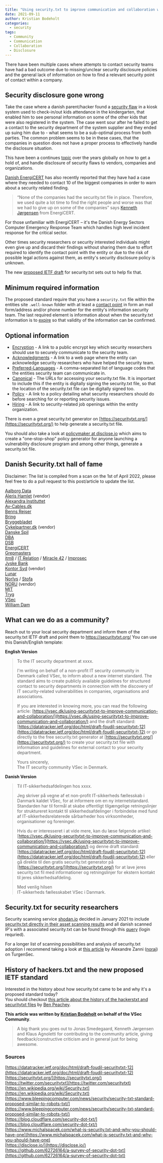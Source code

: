 ```yaml
---
title: "Using security.txt to improve communication and collaboration with the infosec community"
date: 2021-09-11
author: Kristian Bodeholt
categories:
  - security
tags:
  - Community
  - Communication
  - Collaboration
  - Disclosure 
---
```


There have been multiple cases where attempts to contact security teams have had a bad outcome due to missing/unclear security disclosure policies and the general lack of information on how to find a relevant security point of contact within a company.  

## Security disclosure gone wrong 

Take the case where a danish parent/hacker found a [security flaw](https://www.version2.dk/artikel/foraeldre-finder-banale-sikkerhedshuller-i-udbredt-it-system-til-boernehaver-247985) in a kiosk system used to check-in/out kids attendance in the kindergarten, that enabled him to see personal information on some of the other kids that were also registered in the system. The case went sour after he failed to get a contact to the security department of the system supplier and they ended up suing him due to - what seems to be a sub-optimal process from both parties. The common problem seems to be in these cases, that the companies in question does not have a proper process to effectively handle the disclosure situation.

This have been a continues [topic](https://www.version2.dk/blog/skal-man-offentliggoere-sikkerhedshul-1077263) over the years globally on how to get a hold of, and handle disclosure of security flaws to vendors, companies and organizations.  

[Danish EnergiCERT](https://energicert.dk/) has also recently reported that they have had a case where they needed to contact 10 of the biggest companies in order to warn about a security related finding.
>“None of the companies had the security.txt file in place. Therefore, we used quite a lot time to find the right people and worse was that we had to give up on some of the companies” says [Kenneth Jørgensen](https://www.linkedin.com/in/kennethbjerregaardjoergensen/) from EnergiCERT.  

For those unfamiliar with EnergiCERT – it's the Danish Energy Sectors Computer Emergency Response Team which handles high level incident response for the critical sector.  

Other times security researchers or security interested individuals might even give up and discard their findings without sharing them due to effort required to identify the contact point with the entity or due to the risk of possible legal actions against them, as entity's security disclosure policy is unknown.    

The new [proposed IETF draft]( https://datatracker.ietf.org/doc/html/draft-foudil-securitytxt-12) for security.txt sets out to help fix that. 

## Minimum required information 

The proposed standard require that you have a `security.txt` file within the entities site `.well-known` folder with at least a [contact point](https://tools.ietf.org/html/draft-foudil-securitytxt-12#section-3.5.3) in form an mail form/address and/or phone number for the entity's information security team. The last required element is information about when the security.txt information is to [expire]( https://tools.ietf.org/html/draft-foudil-securitytxt-12#section-3.5.5) so that validity of the information can be confirmed.

## Optional information 
* [Encryption]( https://tools.ietf.org/html/draft-foudil-securitytxt-12#section-3.5.4) - A link to a public encrypt key which security researchers should use to securely communicate to the security team. 
* [Acknowledgments]( https://tools.ietf.org/html/draft-foudil-securitytxt-12#section-3.5.1) - A link to a web page where the entity can acknowledge security researchers who have helped the security team. 
* [Preferred-Languages]( https://tools.ietf.org/html/draft-foudil-securitytxt-12#section-3.5.8) - A comma-separated list of language codes that the entities security team can communicate in. 
* [Canonical]( https://tools.ietf.org/html/draft-foudil-securitytxt-12#section-3.5.2) - The URLs for accessing your security.txt file. It is important to include this if the entity is digitally signing the security.txt file, so that the location of the security.txt file can be digitally signed too. 
* [Policy]( https://tools.ietf.org/html/draft-foudil-securitytxt-12#section-3.5.7) - A link to a policy detailing what security researchers should do before searching for or reporting security issues. 
* [Hiring]( https://tools.ietf.org/html/draft-foudil-securitytxt-12#section-3.5.6) - A link to security-related job openings within the entity organization. 

There is even a great security.txt generator on [https://securitytxt.org/](https://securitytxt.org/) to help generate a security.txt file. 
 
You should also take a look at [policymaker at disclose.io](https://policymaker.disclose.io/policymaker/introduction) which aims to create a "one-stop-shop" policy generator for anyone launching a vulnerability disclosure program and among other things, generate a security.txt file. 

## Danish Security.txt hall of fame 

Disclaimer: The list is compiled from a scan on the 1st of April 2022, please feel free to do a pull request to this post/article to update the list.  

[Aalborg Data](https://aalborgdata.dk/.well-known/security.txt)  
[Aleris Hamlet](https://aleris-hamlet.dk/.well-known/security.txt) (vendor)  
[Alexandra Instituttet](https://alexandra.dk/.well-known/security.txt)  
[Av-Cables.dk](https://www.av-cables.dk/.well-known/security.txt)  
[Benns Rejser](https://benns.dk/.well-known/security.txt)  
[Bring](https://www.bring.dk/.well-known/security.txt)  
[Bryggebladet](https://www.bryggebladet.dk/.well-known/security.txt)   
[Cykelpartner.dk](https://cykelpartner.dk/.well-known/security.txt) (vendor)  
[Danske Spil](https://danskespil.dk/.well-known/security.txt)  
[DBA](https://www.dba.dk/.well-known/security.txt)  
[DSB](https://www.dsb.dk/.well-known/security.txt)  
[EnergiCERT](https://energicert.dk/.well-known/security.txt)  
[Grepmasters](https://grepmasters.com/.well-known/security.txt)  
[itm8](https://www.itm8.com/.well-known/security.txt) / [IT Relation](https://www.itrelation.dk/.well-known/security.txt) / [Miracle 42](https://miracle42.dk/.well-known/security.txt) / [Improsec](https://improsec.dk/security.txt)  
[Jyske Bank](https://jyskebank.dk/.well-known/security.txt)  
[Kontor Syd](https:///www.kontorsyd.dk/.well-known/security.txt) (vendor)  
[Lunar](https://lunar.app/.well-known/security.txt)  
[Norlys](https://norlys.dk/.well-known/security.txt) / [Stofa](https://stofa.dk/.well-known/security.txt)  
[NORU](https://noru.dk/.well-known/security.txt) (vendor)   
[MIT](https://mit.dk/security.txt)  
[Tryg](https://tryg.dk/.well-known/security.txt)  
[VSec](https://vsec.dk/.well-known/security.txt)  
[William Dam](https://www.williamdam.dk/security.txt) 


## What can we do as a community?  

Reach out to your local security department and inform them of the security.txt IETF draft and point them to https://securitytxt.org/ 
You can use this Danish/English template:   

**English Version**  

> To the IT security department at xxxx.  
>   
> I'm writing on behalf of a non-profit IT security community in Denmark called VSec, to inform about a new internet standard. The standard aims to create publicly available guidelines for structured contact to security departments in connection with the discovery of IT security-related vulnerabilities in companies, organisations and associations.  
>     
> If you are interested in knowing more, you can read the following article: [https://vsec.dk/using-securitytxt-to-improve-communication-and-collaboration/](https://vsec.dk/using-securitytxt-to-improve-communication-and-collaboration/) and the draft standard: [https://datatracker.ietf.org/doc/html/draft-foudil-securitytxt-12](https://datatracker.ietf.org/doc/html/draft-foudil-securitytxt-12) or go directly to the free security.txt generator at [https://securitytxt.org/](https://securitytxt.org/) to create your security.txt file with information and guidelines for external contact to your security department.  
>   
> Yours sincerely,  
> The IT security community VSec in Denmark.  

**Danish Version**  

> Til IT-sikkerhedsafdelingen hos xxxx.  
>   
> Jeg skriver på vegne af et non-profit IT-sikkerheds fællesskab i Danmark kaldet VSec, for at informere om en ny internetstandard. Standarden har til formål at skabe offentligt tilgængelige retningslinjer for struktureret kontakt til sikkerhedsafdelinger i forbindelse med fund af IT-sikkerhedsrelaterede sårbarheder hos virksomheder, organisationer og foreninger.  
>  
>Hvis du er interesseret i at vide mere, kan du læse følgende artikel: [https://vsec.dk/using-securitytxt-to-improve-communication-and-collaboration/](https://vsec.dk/using-securitytxt-to-improve-communication-and-collaboration/) og denne draft standard: [https://datatracker.ietf.org/doc/html/draft-foudil-securitytxt-12](https://datatracker.ietf.org/doc/html/draft-foudil-securitytxt-12) eller gå direkte til den gratis security.txt generator på [https://securitytxt.org/](https://securitytxt.org/) for at lave jeres security.txt fil med informationer og retningslinjer for ekstern kontakt til jeres sikkerhedsafdeling.  
>  
>Med venlig hilsen  
>IT-sikkerheds fællesskabet VSec i Danmark.

## Security.txt for security researchers
Security scanning service [shodan.io](https://shodan.io) decided in January 2021 to include [security.txt directly in their asset scanning results](https://twitter.com/shodanhq/status/1345152259760549888?lang=en ) and all danish scanned IP's with a associated security.txt can be found through this [query](https://beta.shodan.io/search?query=http.securitytxt%3Acontact+country%3A%22DK%22) (login requried).  
  
For a longer list of scanning possibilities and analysis of security.txt adoption I recommend taking a look at [this article](https://community.turgensec.com/security-txt-progress-in-ethical-security-research/) by Alexandre Zanni ([noraj](https://twitter.com/noraj_rawsec)) on TurgenSec.
 
## History of hackers.txt and the new proposed IETF standard  
Interested in the history about how security.txt came to be and why it's a proposed standard today?  
You should checkout [this article about the history of the hackerstxt and securitytxt files](https://medium.com/takeaway-tech/the-history-of-the-hackerstxt-and-securitytxt-files-95c0a3be43a9) by [Ben Peachey](https://twitter.com/potherca). 

**This article was written by [Kristian Bodeholt](https://www.linkedin.com/in/kristianbodeholt/) on behalf of the VSec Community**.  
  
> A big thank you goes out to Jonas Smedegaard, Kenneth Jørgensen and Klaus Agnoletti for contributing to the community article, giving feedback/constructive criticism and in general just for being awesome.  

### Sources  
[https://datatracker.ietf.org/doc/html/draft-foudil-securitytxt-12](https://datatracker.ietf.org/doc/html/draft-foudil-securitytxt-12)  
[https://securitytxt.org/](https://securitytxt.org/)  
[https://twitter.com/securitytxt](https://twitter.com/securitytxt)  
[https://en.wikipedia.org/wiki/Security.txt](https://en.wikipedia.org/wiki/Security.txt)  
[https://www.bleepingcomputer.com/news/security/security-txt-standard-proposed-similar-to-robots-txt/](https://www.bleepingcomputer.com/news/security/security-txt-standard-proposed-similar-to-robots-txt/)  
[https://blog.cloudflare.com/security-dot-txt/](https://blog.cloudflare.com/security-dot-txt/)  
[https://www.michalspacek.com/what-is-security.txt-and-why-you-should-have-one](https://www.michalspacek.com/what-is-security.txt-and-why-you-should-have-one)  
[https://disclose.io/](https://disclose.io/)  
[https://github.com/62726164/a-survey-of-security-dot-txt](https://github.com/62726164/a-survey-of-security-dot-txt)  
